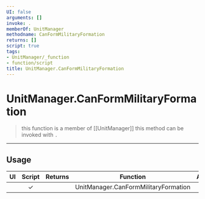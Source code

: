```yaml
---
UI: false
arguments: []
invoke: .
memberOf: UnitManager
methodname: CanFormMilitaryFormation
returns: []
script: true
tags:
- UnitManager/_function
- function/script
title: UnitManager.CanFormMilitaryFormation
---
```

# UnitManager.CanFormMilitaryFormation
> this function is a member of [[UnitManager]]
> this method can be invoked with `.`
-----
## Usage
|  UI | Script | Returns | Function | Arguments |
|:---:|:------:|-------:|:--------:|:---------|
| |✓||UnitManager.CanFormMilitaryFormation||
